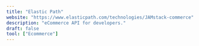 ```yaml
---
title: "Elastic Path"
website: "https://www.elasticpath.com/technologies/JAMstack-commerce"
description: "eCommerce API for developers."
draft: false
tool: ["Ecommerce"]
---
```

